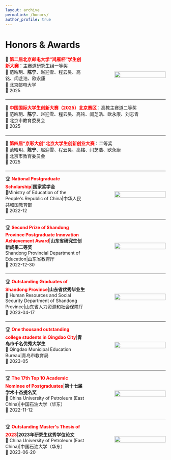 ```yaml
---
layout: archive
permalink: /honors/
author_profile: true
---
```



# Honors & Awards

<div style="display: flex; align-items: center; margin-bottom: 20px;">
  <div style="flex: 1;">
    🥇 <b><span style="color:red;">第二届北京邮电大学“鸿雁杯”学生创新大赛</span></b>：主赛道研究生组一等奖<br>
    👥 范皓玥、<b>陈宁</b>、赵迎雪、程云昊、高铭、闫芝浩、欧永康<br>
    📍 北京邮电大学<br>
    📅 2025
  </div>
  <div style="flex: 1; text-align: right;">
    <img src="https://i.postimg.cc/9QQf7kbX/test1.png" width="80%">
  </div>
</div>

---

<div style="display: flex; align-items: center; margin-bottom: 20px;">
  <div style="flex: 1;">
    🥈 <b><span style="color:red;">中国国际大学生创新大赛（2025）北京赛区</span></b>：高教主赛道二等奖<br>
    👥 范皓玥、<b>陈宁</b>、赵迎雪、程云昊、高铭、闫芝浩、欧永康、刘志青<br>
    📍 北京市教育委员会<br>
    📅 2025
  </div>
</div>

---

<div style="display: flex; align-items: center; margin-bottom: 20px;">
  <div style="flex: 1;">
    🥈 <b><span style="color:red;">第四届“京彩大创”北京大学生创新创业大赛</span></b>：二等奖<br>
    👥 范皓玥、<b>陈宁</b>、赵迎雪、程云昊、高铭、闫芝浩、欧永康<br>
    📍 北京市教育委员会<br>
    📅 2025
  </div>
</div>

---

<div style="display: flex; align-items: center; margin-bottom: 20px;">
  <div style="flex: 1;">
    🏆 <b><span style="color:red;">National Postgraduate Scholarship</span></b>|<b>国家奖学金</b><br>
    📍Ministry of Education of the People's Republic of China|中华人民共和国教育部<br>
    📅 2022-12
  </div>
  <div style="flex: 1; text-align: right;">
    <img src="https://i.postimg.cc/7Yt0xKDh/zhengshu1.png" width="80%">
  </div>
</div>

---

<div style="display: flex; align-items: center; margin-bottom: 20px;">
  <div style="flex: 1;">
    🏆 <b><span style="color:red;">Second Prize of Shandong Province Postgraduate Innovation Achievement Award</span></b>|<b>山东省研究生创新成果二等奖</b><br>
     Shandong Provincial Department of Education|山东省教育厅<br>
    📅 2022-12-30
  </div>
  <div style="flex: 1; text-align: right;">
    <img src="https://i.postimg.cc/PfwXZgVF/image.png" width="80%">
  </div>
</div>

---

<div style="display: flex; align-items: center; margin-bottom: 20px;">
  <div style="flex: 1;">
    🏆 <b><span style="color:red;">Outstanding Graduates of Shandong Province</span></b>|<b>山东省优秀毕业生</b><br>
    📍 Human Resources and Social Security Department of Shandong Province|山东省人力资源和社会保障厅<br>
    📅 2023-04-17
  </div>
  <div style="flex: 1; text-align: right;">
    <img src="https://i.postimg.cc/m24s9tHt/image.png" width="80%">
  </div>
</div>

---

<div style="display: flex; align-items: center; margin-bottom: 20px;">
  <div style="flex: 1;">
    🏆 <b><span style="color:red;">One thousand outstanding college students in Qingdao City</span></b>|<b>青岛市千名优秀大学生</b><br>
    📍 Qingdao Municipal Education Bureau|青岛市教育局<br>
    📅 2023-05
  </div>
  <div style="flex: 1; text-align: right;">
    <img src="https://i.postimg.cc/9QJCCCzz/image.png" width="80%">
  </div>
</div>

---

<div style="display: flex; align-items: center; margin-bottom: 20px;">
  <div style="flex: 1;">
    🏆 <b><span style="color:red;">The 17th Top 10 Academic Nominee of Postgraduates</span></b>|<b>第十七届学术十杰提名奖</b><br>
    📍 China University of Petroleum (East China)|中国石油大学（华东）<br>
    📅 2022-11-12
  </div>
  <div style="flex: 1; text-align: right;">
    <img src="https://i.postimg.cc/y6gdjgxj/2022.png" width="80%">
  </div>
</div>

---

<div style="display: flex; align-items: center; margin-bottom: 20px;">
  <div style="flex: 1;">
    🏆 <b><span style="color:red;">Outstanding Master's Thesis of 2023</span></b>|<b>2023年研究生优秀学位论文</b><br>
    📍 China University of Petroleum (East China)|中国石油大学（华东）<br>
    📅 2023-06-20
  </div>
  <div style="flex: 1; text-align: right;">
    <img src="https://i.postimg.cc/NfCdcnBB/image.png" width="80%">
  </div>
</div>
